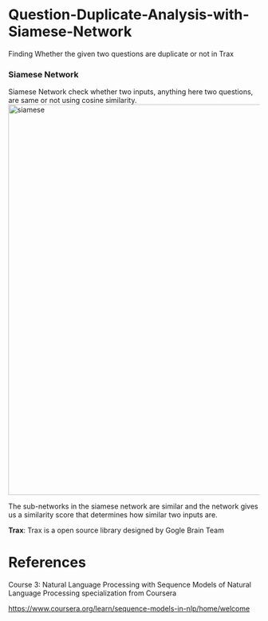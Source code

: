 # Question-Duplicate-Analysis-with-Siamese-Network
Finding Whether the given two questions are duplicate or not in Trax

### Siamese Network
Siamese Network check whether two inputs, anything here two questions, are same or not using cosine similarity. 
<img width="783" alt="siamese" src="https://user-images.githubusercontent.com/9932479/132954156-76edcabf-5853-4eca-91c3-69b9db5fd55c.png">

The sub-networks in the siamese network are similar and the network gives us a similarity score that determines how similar two inputs are. 

**Trax**: Trax is a open source library designed by Gogle Brain Team

# References
Course 3: Natural Language Processing with Sequence Models of Natural Language Processing specialization from Coursera

https://www.coursera.org/learn/sequence-models-in-nlp/home/welcome
